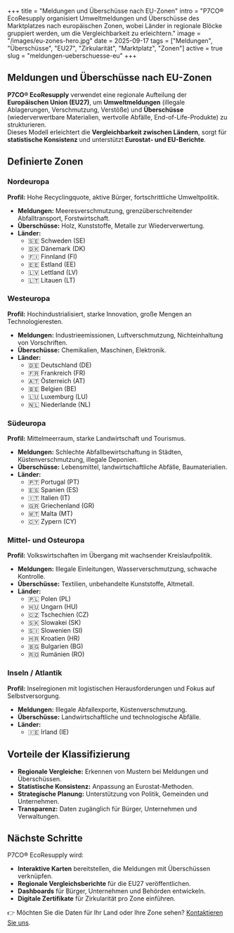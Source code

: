 +++
title = "Meldungen und Überschüsse nach EU-Zonen"
intro = "P7CO® EcoResupply organisiert Umweltmeldungen und Überschüsse des Marktplatzes nach europäischen Zonen, wobei Länder in regionale Blöcke gruppiert werden, um die Vergleichbarkeit zu erleichtern."
image = "/images/eu-zones-hero.jpg"
date = 2025-09-17
tags = ["Meldungen", "Überschüsse", "EU27", "Zirkularität", "Marktplatz", "Zonen"]
active = true
slug = "meldungen-ueberschuesse-eu"
+++

## Meldungen und Überschüsse nach EU-Zonen

**P7CO® EcoResupply** verwendet eine regionale Aufteilung der **Europäischen Union (EU27)**, um **Umweltmeldungen** (illegale Ablagerungen, Verschmutzung, Verstöße) und **Überschüsse** (wiederverwertbare Materialien, wertvolle Abfälle, End-of-Life-Produkte) zu strukturieren.  
Dieses Modell erleichtert die **Vergleichbarkeit zwischen Ländern**, sorgt für **statistische Konsistenz** und unterstützt **Eurostat- und EU-Berichte**.

## Definierte Zonen

### Nordeuropa
**Profil:** Hohe Recyclingquote, aktive Bürger, fortschrittliche Umweltpolitik.  
- **Meldungen:** Meeresverschmutzung, grenzüberschreitender Abfalltransport, Forstwirtschaft.  
- **Überschüsse:** Holz, Kunststoffe, Metalle zur Wiederverwertung.  
- **Länder:**  
  - 🇸🇪 Schweden (SE)  
  - 🇩🇰 Dänemark (DK)  
  - 🇫🇮 Finnland (FI)  
  - 🇪🇪 Estland (EE)  
  - 🇱🇻 Lettland (LV)  
  - 🇱🇹 Litauen (LT)  

### Westeuropa
**Profil:** Hochindustrialisiert, starke Innovation, große Mengen an Technologieresten.  
- **Meldungen:** Industrieemissionen, Luftverschmutzung, Nichteinhaltung von Vorschriften.  
- **Überschüsse:** Chemikalien, Maschinen, Elektronik.  
- **Länder:**  
  - 🇩🇪 Deutschland (DE)  
  - 🇫🇷 Frankreich (FR)  
  - 🇦🇹 Österreich (AT)  
  - 🇧🇪 Belgien (BE)  
  - 🇱🇺 Luxemburg (LU)  
  - 🇳🇱 Niederlande (NL)  

### Südeuropa
**Profil:** Mittelmeerraum, starke Landwirtschaft und Tourismus.  
- **Meldungen:** Schlechte Abfallbewirtschaftung in Städten, Küstenverschmutzung, illegale Deponien.  
- **Überschüsse:** Lebensmittel, landwirtschaftliche Abfälle, Baumaterialien.  
- **Länder:**  
  - 🇵🇹 Portugal (PT)  
  - 🇪🇸 Spanien (ES)  
  - 🇮🇹 Italien (IT)  
  - 🇬🇷 Griechenland (GR)  
  - 🇲🇹 Malta (MT)  
  - 🇨🇾 Zypern (CY)  

### Mittel- und Osteuropa
**Profil:** Volkswirtschaften im Übergang mit wachsender Kreislaufpolitik.  
- **Meldungen:** Illegale Einleitungen, Wasserverschmutzung, schwache Kontrolle.  
- **Überschüsse:** Textilien, unbehandelte Kunststoffe, Altmetall.  
- **Länder:**  
  - 🇵🇱 Polen (PL)  
  - 🇭🇺 Ungarn (HU)  
  - 🇨🇿 Tschechien (CZ)  
  - 🇸🇰 Slowakei (SK)  
  - 🇸🇮 Slowenien (SI)  
  - 🇭🇷 Kroatien (HR)  
  - 🇧🇬 Bulgarien (BG)  
  - 🇷🇴 Rumänien (RO)  

### Inseln / Atlantik
**Profil:** Inselregionen mit logistischen Herausforderungen und Fokus auf Selbstversorgung.  
- **Meldungen:** Illegale Abfallexporte, Küstenverschmutzung.  
- **Überschüsse:** Landwirtschaftliche und technologische Abfälle.  
- **Länder:**  
  - 🇮🇪 Irland (IE)  

## Vorteile der Klassifizierung

- **Regionale Vergleiche:** Erkennen von Mustern bei Meldungen und Überschüssen.  
- **Statistische Konsistenz:** Anpassung an Eurostat-Methoden.  
- **Strategische Planung:** Unterstützung von Politik, Gemeinden und Unternehmen.  
- **Transparenz:** Daten zugänglich für Bürger, Unternehmen und Verwaltungen.  

## Nächste Schritte

P7CO® EcoResupply wird:  
- **Interaktive Karten** bereitstellen, die Meldungen mit Überschüssen verknüpfen.  
- **Regionale Vergleichsberichte** für die EU27 veröffentlichen.  
- **Dashboards** für Bürger, Unternehmen und Behörden entwickeln.  
- **Digitale Zertifikate** für Zirkularität pro Zone einführen.  

👉 Möchten Sie die Daten für Ihr Land oder Ihre Zone sehen? [Kontaktieren Sie uns](/de/home/contact).
